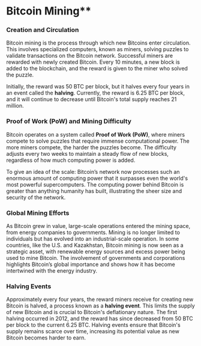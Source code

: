 # Bitcoin Mining**

### Creation and Circulation

Bitcoin mining is the process through which new Bitcoins enter circulation. This involves specialized computers, known as miners, solving puzzles to validate transactions on the Bitcoin network. Successful miners are rewarded with newly created Bitcoin. Every 10 minutes, a new block is added to the blockchain, and the reward is given to the miner who solved the puzzle.

Initially, the reward was 50 BTC per block, but it halves every four years in an event called the **halving**. Currently, the reward is 6.25 BTC per block, and it will continue to decrease until Bitcoin's total supply reaches 21 million.

### Proof of Work (PoW) and Mining Difficulty

Bitcoin operates on a system called **Proof of Work (PoW)**, where miners compete to solve puzzles that require immense computational power. The more miners compete, the harder the puzzles become. The difficulty adjusts every two weeks to maintain a steady flow of new blocks, regardless of how much computing power is added.

To give an idea of the scale: Bitcoin’s network now processes such an enormous amount of computing power that it surpasses even the world's most powerful supercomputers. The computing power behind Bitcoin is greater than anything humanity has built, illustrating the sheer size and security of the network.

### Global Mining Efforts

As Bitcoin grew in value, large-scale operations entered the mining space, from energy companies to governments. Mining is no longer limited to individuals but has evolved into an industrial-scale operation. In some countries, like the U.S. and Kazakhstan, Bitcoin mining is now seen as a strategic asset, with renewable energy sources and excess power being used to mine Bitcoin. The involvement of governments and corporations highlights Bitcoin’s global importance and shows how it has become intertwined with the energy industry.

### Halving Events

Approximately every four years, the reward miners receive for creating new Bitcoin is halved, a process known as a **halving event**. This limits the supply of new Bitcoin and is crucial to Bitcoin's deflationary nature. The first halving occurred in 2012, and the reward has since decreased from 50 BTC per block to the current 6.25 BTC. Halving events ensure that Bitcoin's supply remains scarce over time, increasing its potential value as new Bitcoin becomes harder to earn.